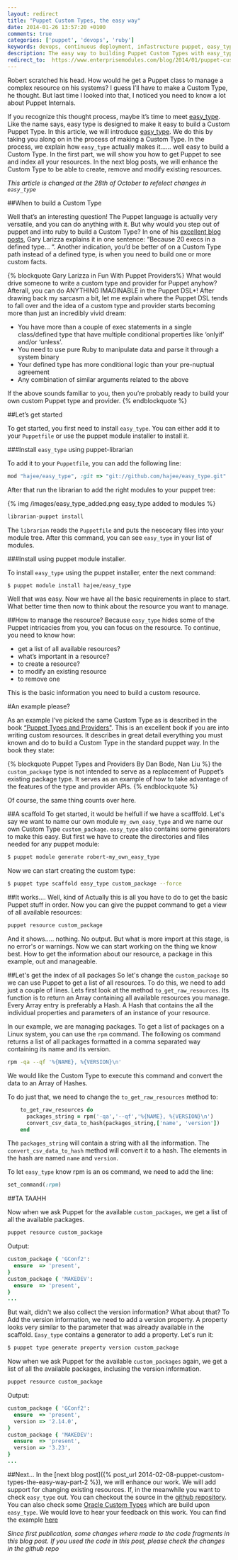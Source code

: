 ```yaml
---
layout: redirect
title: "Puppet Custom Types, the easy way"
date: 2014-01-26 13:57:20 +0100
comments: true
categories: ['puppet', 'devops', 'ruby']
keywords: devops, continuous deployment, infastructure puppet, easy_type, ruby
description: The easy way to building Puppet Custom Types with easy_type
redirect_to:  https://www.enterprisemodules.com/blog/2014/01/puppet-custom-types-the-easy-way/
---
```

Robert scratched his head. How would he get a Puppet class to manage a complex resource on his systems? I guess I’ll have to make a Custom Type, he thought. But last time I looked into that, I noticed you need to know a lot about Puppet Internals. 

If you recognize this thought process, maybe it’s time to meet [easy_type](https://github.com/hajee/easy_type). Like the name says, easy type is designed to make it easy to build a Custom Puppet Type. In this article, we will introduce [easy_type](https://github.com/hajee/easy_type). We do this by taking you along on in the process of  making a Custom Type. In the process, we explain how `easy_type` actually makes it…… well easy to build a Custom Type. In the first part, we will show you how to get Puppet to see and index all your resources. In the next blog posts, we will enhance the Custom Type to be able to create, remove and modify existing resources.

<!-- more -->

*This article is changed at the 28th of October to refelect changes in `easy_type`*

##When to build a Custom Type

Well that’s an interesting question! The Puppet language is actually very versatile, and you can do anything with it. But why would you step out of puppet and into ruby to build a Custom Type? In one of his [excellent blog posts](http://garylarizza.com/blog/2013/11/25/fun-with-providers/), Gary Larizza explains it in one sentence: “Because 20 execs in a defined type… “. Another indication, you’d be better of on a Custom Type path instead of a defined type, is when you need to build one or more custom facts. 

{% blockquote Gary Larizza in Fun With Puppet Providers%}
What would drive someone to write a custom type and provider for Puppet anyhow? Afterall, you can do ANYTHING IMAGINABLE in the Puppet DSL*! After drawing back my sarcasm a bit, let me explain where the Puppet DSL tends to fall over and the idea of a custom type and provider starts becoming more than just an incredibly vivid dream:

<ul>
	<li>You have more than a couple of exec statements in a single class/defined type that have multiple conditional properties like ‘onlyif’ and/or ‘unless’.</li>
	<li>You need to use pure Ruby to manipulate data and parse it through a system binary</li>
	<li>Your defined type has more conditional logic than your pre-nuptual agreement</li>
	<li>Any combination of similar arguments related to the above</li>
</ul>
If the above sounds familiar to you, then you’re probably ready to build your own custom Puppet type and provider. 
{% endblockquote %}

##Let’s get started

To get started, you first need to install `easy_type`. You can either add it to your `Puppetfile` or use the puppet module installer to install it. 

###Install `easy_type` using puppet-librarian

To add it to your `Puppetfile`, you can add the following line:

```ruby
mod "hajee/easy_type", :git => "git://github.com/hajee/easy_type.git"
```

After that run the librarian to add the right modules to your puppet tree:

{% img /images/easy_type_added.png easy_type added to modules %}


```sh
librarian-puppet install
```

The `librarian` reads the `Puppetfile` and puts the nescecary files into your module tree. After this command, you can see `easy_type` in your  list of modules.

###Install using puppet module installer.

To install `easy_type` using the puppet installer, enter the next command:

```sh
$ puppet module install hajee/easy_type
```

Well that was easy. Now we have all the basic requirements in place to start. What better time then now to think about the resource you want to manage.

##How to manage the resource?
Because `easy_type` hides some of the Puppet intricacies from you, you can focus on the resource. To continue, you need to know how: 

-	get a list of all available resources? 
-	what’s important in a resource?
-	to create a resource?
-	to modify an existing resource
-	to remove one

This is the basic information you need to build a custom resource.

#An example please?

As an example I’ve picked the same Custom Type as is described in the book [“Puppet Types and Providers"](http://shop.oreilly.com/product/0636920026860.do).  This is an excellent book if you are into writing custom resources. It describes in great detail everything you must known and do to build a Custom Type in the standard puppet way. In the book they state:

{% blockquote Puppet Types and Providers By Dan Bode, Nan Liu %}
the `custom_package` type is not intended to serve as a replacement of Puppet’s existing package type. It serves as an example of how to take advantage of the features of the type and provider APIs.
{% endblockquote %}

Of course, the same thing counts over here.

##A scaffold
To get started, it would be helfull if we have a scafffold. Let's say we want to name our own module `my_own_easy_type` and we name our own Custom Type `custom_package`. `easy_type` also contains some generators to make this easy. But first we have to create the directories and files needed for any puppet module:

```sh
$ puppet module generate robert-my_own_easy_type
```


Now we can start creating the custom type:


```sh
$ puppet type scaffold easy_type custom_package --force
```


##It works.... Well, kind of
Actually this is all you have to do to get the basic Puppet stuff in order. Now you can give the puppet command to get a view of all available resources:

```sh
puppet resource custom_package
```

And it shows..... nothing. No output. But what is more import at this stage, is no error's or warnings. Now we can start working on the thing we know best. How to get the information about our resource, a package in this example, out and manageable.

##Let's get the index of all packages
So let's change the `custom_package` so we can use Puppet to get a list of all resources. To do this, we need to add just a couple of lines. Lets first look at the method `to_get_raw_resources`. Its function is to return an Array containing all available resources you manage. Every Array entry is preferably a Hash. A Hash that contains the all the individual properties and parameters of an instance of your resource.

In our example,  we are managing packages. To get a list of packages on a Linux system, you can use the `rpm` command. The following os command returns a list of all packages formatted in a comma separated way containing its name and its version.

```sh
rpm -qa --qf '%{NAME}, %{VERSION}\n'
```

We would like the Custom Type to execute this command and convert the data to an Array of Hashes.

To do just that, we need to change the `to_get_raw_resources` method to:

```ruby
    to_get_raw_resources do
      packages_string = rpm('-qa','--qf','%{NAME}, %{VERSION}\n')
      convert_csv_data_to_hash(packages_string,['name', 'version'])
    end
```
The `packages_string` will contain a string with all the information. The `convert_csv_data_to_hash` method will convert it to a hash. The elements in the hash are named `name` and `version`.

To let `easy_type` know rpm is an os command, we need to add the line:

```ruby
set_command(:rpm)
```

##TA TAAHH

Now when we ask Puppet for the available `custom_packages`, we get a list of all the available packages.

```sh
puppet resource custom_package
```
Output:
```ruby
custom_package { 'GConf2':
  ensure  => 'present',
}
custom_package { 'MAKEDEV':
  ensure  => 'present',
}
...
```
But wait, didn't we also collect the version information? What about that? To Add the version information, we need to add a version property. A property looks very similar to the parameter that was already available in the scaffold. `Easy_type` contains a generator to add a property. Let's run it:

```sh
$ puppet type generate property version custom_package
```

Now when we ask Puppet for the available `custom_packages` again, we get a list of all the available packages, inclusing the version information.

```sh
puppet resource custom_package
```
Output:

```ruby
custom_package { 'GConf2':
  ensure  => 'present',
  version => '2.14.0',
}
custom_package { 'MAKEDEV':
  ensure  => 'present',
  version => '3.23',
}
...
```

##Next...
In the [next blog post]({% post_url 2014-02-08-puppet-custom-types-the-easy-way-part-2 %}), we will enhance our work. We will add support for changing existing resources. If, in the meanwhile you want to check `easy_type` out. You can checkout the source in the [github repository](https://github.com/hajee/easy_type). You can also check some [Oracle Custom Types](https://github.com/hajee/oracle) which are build upon `easy_type`. We would love to hear your feedback on this work. You can find the example [here](https://github.com/hajee/my_own_easy_type)

_Since first publication, some changes where made to the code fragments in this blog post. If you used the code in this post, please check the changes in the github repo_